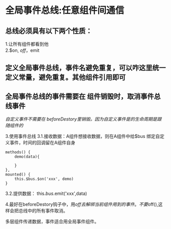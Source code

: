 # 全局事件总线:任意组件间通信

## 总线必须具有以下两个性质：
1.让所有组件都看到他<br>
2.$on, $off，$emit

## 定义全局事件总线，事件名避免重复，可以咋这里统一定义常量，避免重复。其他组件引用即可
 
## 全局事件总线的事件需要在 组件销毁时，取消事件总线事件

*自定义事件不需要在 beforeDestory里销毁。因为自定义事件是的生命周期是跟随组件的*

3.使用事件总线
3.1.接收数据：A组件想接收数据，则在A组件中给$bus 绑定自定义事件，时间的回调留在A组件自身
```
methods() {
    demo(data){

    }
},
mounted() {
    this.$bus.$on('xxx', demo)
}

```
3.2.提供数据：
this.$bus.$emit('xxx',data)

4.最好在beforeDestory钩子中，用$off去解绑当前组件用到的事件。不要$off(),这样会把总线中的所有事件取消。

多层组件传递数据，事件适合用全局事件组件。